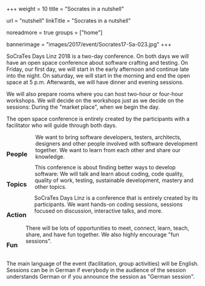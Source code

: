 +++
weight = 10
title = "Socrates in a nutshell"

url = "nutshell"
linkTitle = "Socrates in a nutshell"

noreadmore = true
groups = ["home"]

bannerimage = "images/2017/event/Socrates17-Sa-023.jpg"
+++

SoCraTes Days Linz 2018 is a two-day conference. On both days we will have an open space conference about software crafting and testing. On Friday, our first day, we will start in the early afternoon and continue late into the night. On saturday, we will start in the morning and end the open space at 5 p.m. Afterwards, we will have dinner and evening sessions.

We will also prepare rooms where you can host two-hour or four-hour workshops. We will decide on the workshops just as we decide on the sessions: During the "market place", when we begin the day.

The open space conference is entirely created by the participants with a facilitator who will guide through both days.

<div class="row blocks">
	<div class="three columns block">
		<h3 class="block-heading"><i class="fa fa-users" aria-hidden="true"></i><br/>People</h3>
		We want to bring software developers, testers, architects, designers and other people involved with software development together. We want to learn from each other and share our knowledge.
	</div>
	<div class="three columns block">
		<h3 class="block-heading"><i class="fa fa-clipboard" aria-hidden="true"></i><br/>Topics</h3>
		This conference is about finding better ways to develop software: We will talk and learn about coding, code quality, quality of work, testing, sustainable development, mastery and other topics.
	</div>
	<div class="three columns block">
		<h3 class="block-heading"><i class="fa fa-comment" aria-hidden="true"></i><br/>Action</h3>
		SoCraTes Days Linz is a conference that is entirely created by its participants. We want hands-on coding sessions, sessions focused on discussion, interactive talks, and more.
	</div>
	<div class="three columns block">
		<h3 class="block-heading"><i class="fa fa-thumbs-up" aria-hidden="true"></i><br/>Fun</h3>
		There will be lots of opportunities to meet, connect, learn, teach, share, and have fun together. We also highly encourage "fun sessions".
	</div>
</div>

The main language of the event (facilitation, group activities) will be English. Sessions can be in German if everybody in the audience of the session understands German or if you announce the session as "German session".

<!--more-->
